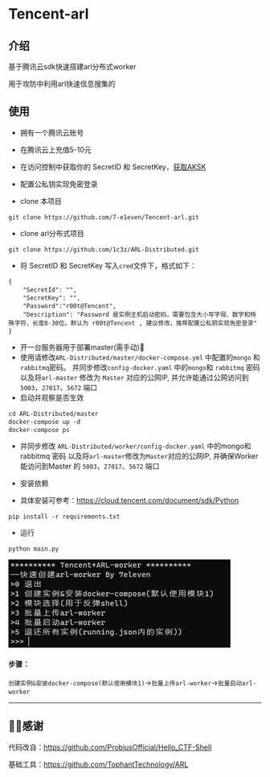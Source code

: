 # Tencent-arl
## 介绍

基于腾讯云sdk快速搭建arl分布式worker

用于攻防中利用arl快速信息搜集的

## 使用

- 拥有一个腾讯云账号
- 在腾讯云上充值5-10元
- 在访问控制中获取你的 SecretID 和 SecretKey，[获取AKSK](https://console.cloud.tencent.com/cam/capi)
- 配置公私钥实现免密登录

- clone 本项目

```
git clone https://github.com/7-e1even/Tencent-arl.git
```

- clone arl分布式项目

```
git clone https://github.com/1c3z/ARL-Distributed.git
```

- 将 SecretID 和 SecretKey 写入`cred`文件下，格式如下：

```
{ 
    "SecretId": "",
    "SecretKey": "",
    "Password":"r00t@Tencent",
    "Description": "Password 是实例主机启动密码，需要包含大小写字母、数字和特殊字符，长度8-30位。默认为 r00t@Tencent , 建议修改，推荐配置公私钥实现免密登录"
}
```



- 开一台服务器用于部署master(需手动)🥲
- 使用请修改`ARL-Distributed/master/docker-compose.yml` 中配置的`mongo` 和`rabbitmq`密码。
  并同步修改`config-docker.yaml` 中的`mongo`和 `rabbitmq` 密码
  以及将`arl-master` 修改为 `Master` 对应的公网IP, 并允许能通过公网访问到`5003`，`27017`、`5672` 端口
- 启动并观察是否生效

```
cd ARL-Distributed/master
docker-compose up -d
docker-compose ps
```

- 并同步修改 `ARL-Distributed/worker/config-docker.yaml` 中的mongo和 rabbitmq 密码
  以及将`arl-master`修改为`Master`对应的公网IP, 并确保Worker能访问到Master 的 `5003`，`27017`、`5672` 端口

- 安装依赖
- 具体安装可参考：https://cloud.tencent.com/document/sdk/Python

```
pip install -r requirements.txt
```

- 运行

```
python main.py
```

![image-20231223190507211](images/image-20231223190507211.png)

#### 步骤：

`创建实例&安装docker-compose(默认使用模块1)`->`批量上传arl-worker`->`批量启动arl-worker`

------

## 🙇‍♂️感谢

代码改自：https://github.com/ProbiusOfficial/Hello_CTF-Shell

基础工具：https://github.com/TophantTechnology/ARL
